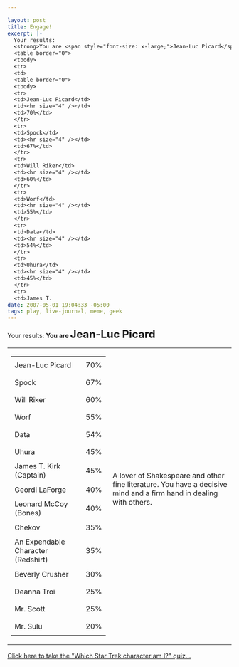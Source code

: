 ```yaml
--- 

layout: post
title: Engage!
excerpt: |-
  Your results:
  <strong>You are <span style="font-size: x-large;">Jean-Luc Picard</span></strong>
  <table border="0">
  <tbody>
  <tr>
  <td>
  <table border="0">
  <tbody>
  <tr>
  <td>Jean-Luc Picard</td>
  <td><hr size="4" /></td>
  <td>70%</td>
  </tr>
  <tr>
  <td>Spock</td>
  <td><hr size="4" /></td>
  <td>67%</td>
  </tr>
  <tr>
  <td>Will Riker</td>
  <td><hr size="4" /></td>
  <td>60%</td>
  </tr>
  <tr>
  <td>Worf</td>
  <td><hr size="4" /></td>
  <td>55%</td>
  </tr>
  <tr>
  <td>Data</td>
  <td><hr size="4" /></td>
  <td>54%</td>
  </tr>
  <tr>
  <td>Uhura</td>
  <td><hr size="4" /></td>
  <td>45%</td>
  </tr>
  <tr>
  <td>James T.
date: 2007-05-01 19:04:33 -05:00
tags: play, live-journal, meme, geek
---
```

Your results:
<strong>You are <span style="font-size: x-large;">Jean-Luc Picard</span></strong>
<table border="0">
<tbody>
<tr>
<td>
<table border="0">
<tbody>
<tr>
<td>Jean-Luc Picard</td>
<td><hr size="4" /></td>
<td>70%</td>
</tr>
<tr>
<td>Spock</td>
<td><hr size="4" /></td>
<td>67%</td>
</tr>
<tr>
<td>Will Riker</td>
<td><hr size="4" /></td>
<td>60%</td>
</tr>
<tr>
<td>Worf</td>
<td><hr size="4" /></td>
<td>55%</td>
</tr>
<tr>
<td>Data</td>
<td><hr size="4" /></td>
<td>54%</td>
</tr>
<tr>
<td>Uhura</td>
<td><hr size="4" /></td>
<td>45%</td>
</tr>
<tr>
<td>James T. Kirk (Captain)</td>
<td><hr size="4" /></td>
<td>45%</td>
</tr>
<tr>
<td>Geordi LaForge</td>
<td><hr size="4" /></td>
<td>40%</td>
</tr>
<tr>
<td>Leonard McCoy (Bones)</td>
<td><hr size="4" /></td>
<td>40%</td>
</tr>
<tr>
<td>Chekov</td>
<td><hr size="4" /></td>
<td>35%</td>
</tr>
<tr>
<td>An Expendable Character (Redshirt)</td>
<td><hr size="4" /></td>
<td>35%</td>
</tr>
<tr>
<td>Beverly Crusher</td>
<td><hr size="4" /></td>
<td>30%</td>
</tr>
<tr>
<td>Deanna Troi</td>
<td><hr size="4" /></td>
<td>25%</td>
</tr>
<tr>
<td>Mr. Scott</td>
<td><hr size="4" /></td>
<td>25%</td>
</tr>
<tr>
<td>Mr. Sulu</td>
<td><hr size="4" /></td>
<td>20%</td>
</tr>
</tbody></table>
</td>
<td>A lover of Shakespeare and other
fine literature. You have a decisive mind
and a firm hand in dealing with others.

<img src="http://www.seabreezecomputers.com/startrek/pics/picard.jpg" alt="" /></td>
</tr>
</tbody></table>
<a href="http://www.seabreezecomputers.com/startrek">
Click here to take the "Which Star Trek character am I?" quiz...</a>
